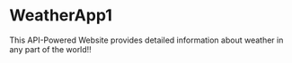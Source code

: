 # WeatherApp1
This API-Powered Website provides detailed information about weather in any part of the world!!
